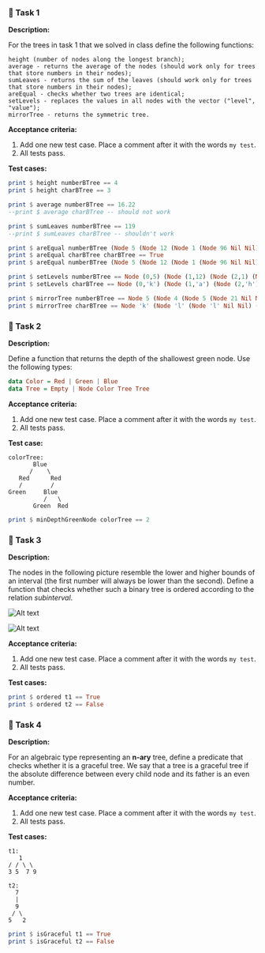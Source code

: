 ### 🌟 Task 1

**Description:**

For the trees in task 1 that we solved in class define the following functions:

```text
​​height (number of nodes along the longest branch);​
average - returns the average of the nodes (should work only for trees that store numbers in their nodes);
​​sumLeaves​ - returns the sum of the leaves (should work only for trees that store numbers in their nodes);
areEqual - checks whether two trees are identical;
setLevels - replaces the values in all nodes with the vector ("level", "value");
mirrorTree - returns the symmetric tree.
```

**Acceptance criteria:**

1. Add one new test case. Place a comment after it with the words `my test`.
2. All tests pass.

**Test cases:**

```haskell
print $ height numberBTree == 4
print $ height charBTree == 3

print $ average numberBTree == 16.22
--print $ average charBTree -- should not work

print $ sumLeaves numberBTree == 119
--print $ sumLeaves charBTree -- shouldn't work

print $ areEqual numberBTree (Node 5 (Node 12 (Node 1 (Node 96 Nil Nil) Nil) (Node 0 Nil Nil)) (Node 4 (Node 2 Nil Nil) (Node 5 Nil Nil))) == False
print $ areEqual charBTree charBTree == True
print $ areEqual numberBTree (Node 5 (Node 12 (Node 1 (Node 96 Nil Nil) Nil) (Node 0 Nil Nil)) (Node 8 (Node 2 Nil Nil) (Node 5 Nil (Node 21 Nil Nil)))) == False

print $ setLevels numberBTree == Node (0,5) (Node (1,12) (Node (2,1) (Node (3,96) Nil Nil) Nil) (Node (2,0) Nil Nil)) (Node (1,4) (Node (2,2) Nil Nil) (Node (2,5) Nil (Node (3,21) Nil Nil)))
print $ setLevels charBTree == Node (0,'k') (Node (1,'a') (Node (2,'h') Nil Nil) (Node (2,'s') Nil Nil)) (Node (1,'l') (Node (2,'e') Nil Nil) (Node (2,'l') Nil Nil))

print $ mirrorTree numberBTree == Node 5 (Node 4 (Node 5 (Node 21 Nil Nil) Nil) (Node 2 Nil Nil)) (Node 12 (Node 0 Nil Nil) (Node 1 Nil (Node 96 Nil Nil)))
print $ mirrorTree charBTree == Node 'k' (Node 'l' (Node 'l' Nil Nil) (Node 'e' Nil Nil)) (Node 'a' (Node 's' Nil Nil) (Node 'h' Nil Nil))
```

### 🌟 Task 2

**Description:**

Define a function that returns the depth of the shallowest green node. Use the following types:

```haskell
data Color = Red | Green | Blue
data Tree = Empty | Node Color Tree Tree
```

**Acceptance criteria:**

1. Add one new test case. Place a comment after it with the words `my test`.
2. All tests pass.

**Test case:**

```text
colorTree:
       Blue
      /    \
   Red      Red
   /        /  
Green     Blue  
          /   \
       Green  Red
```

```haskell
print $ minDepthGreenNode colorTree == 2
```

### 🌟 Task 3

**Description:**

The nodes in the following picture resemble the lower and higher bounds of an interval (the first number will always be lower than the second). Define a function that checks whether such a binary tree is ordered according to the relation *subinterval*.

![Alt text](assets/task11_1.png?raw=true "task11_1.png")

![Alt text](assets/task11_2.png?raw=true "task11_2.png")

**Acceptance criteria:**

1. Add one new test case. Place a comment after it with the words `my test`.
2. All tests pass.

**Test cases:**

```haskell
print $ ordered t1 == True
print $ ordered t2 == False
```

### 🌟 Task 4

**Description:**

For an algebraic type representing an **n-ary** tree, define a predicate that checks whether it is a graceful tree. We say that a tree is a graceful tree if the absolute difference between every child node and its father is an even number.

**Acceptance criteria:**

1. Add one new test case. Place a comment after it with the words `my test`.
2. All tests pass.

**Test cases:**

```text
t1:
   1
/ / \ \
3 5  7 9

t2:
  7
  |
  9
 / \
5   2
```

```haskell
print $ isGraceful t1 == True
print $ isGraceful t2 == False
```